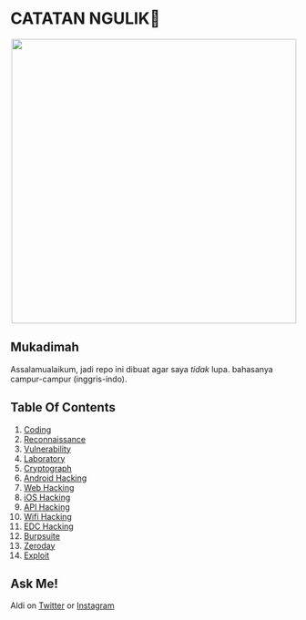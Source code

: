 # CATATAN NGULIK:rocket:

<p align="center"><img src="https://user-images.githubusercontent.com/52058660/89849631-14093c80-dbb3-11ea-9e04-a67d5758b904.jpg" width="500"></p>

## Mukadimah
Assalamualaikum, jadi repo ini dibuat agar saya *tidak* lupa. bahasanya campur-campur (inggris-indo).

## Table Of Contents
1. [Coding](https://github.com/acvn/catngul/blob/master/code.md)
2. [Reconnaissance](https://github.com/acvn/b3lajar/blob/master/rekon)
3. [Vulnerability](https://github.com/acvn/b3lajar/blob/master/vuln)
4. [Laboratory](https://github.com/acvn/b3lajar/blob/master/lab)
5. [Cryptograph](https://github.com/acvn/b3lajar/blob/master/crypto.md)
6. [Android Hacking](https://github.com/acvn/b3lajar/blob/master/android-hacking.md)
7. [Web Hacking](https://github.com/acvn/b3lajar/blob/master/webhack.md)
8. [iOS Hacking](https://github.com/acvn/b3lajar/blob/master/ioshack.md)
9. [API Hacking](https://github.com/acvn/catngul/blob/master/apihack.md)
10. [Wifi Hacking](https://github.com/acvn/catngul/blob/master/wifihack.md)
11. [EDC Hacking](https://github.com/acvn/catngul/blob/master/edchack.md)
12. [Burpsuite](https://github.com/acvn/catngul/blob/master/burp.md)
13. [Zeroday](https://github.com/aldisat/catngul/blob/master/zeroday.md)
14. [Exploit](https://github.com/aldisat/catngul/blob/master/exploit.md)
   
## Ask Me!
Aldi on [Twitter](https://twitter.com/aldi__satria) or [Instagram](https://www.instagram.com/aldi___satria/)
